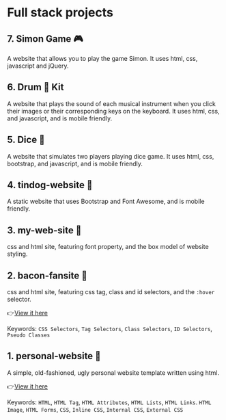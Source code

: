 # Full stack projects

## 7. Simon Game 🎮
A website that allows you to play the game Simon. It uses html, css, javascript and jQuery. 

## 6. Drum 🥁 Kit
A website that plays the sound of each musical instrument when you click their images or their corresponding keys on the keyboard. It uses html, css, and javascript, and is mobile friendly.

## 5. Dice 🎲
A website that simulates two players playing dice game. It uses html, css, bootstrap, and javascript, and is mobile friendly.

## 4. tindog-website 🐶
A static website that uses Bootstrap and Font Awesome, and is mobile friendly.

## 3. my-web-site 👩
css and html site, featuring font property, and the box model of website styling.

## 2. bacon-fansite 🥓
css and html site, featuring css tag, class and id selectors, and the `:hover` selector.

👉[View it here](https://resplendent-hummingbird-42b73b.netlify.app)

Keywords: `CSS Selectors`, `Tag Selectors`, `Class Selectors`, `ID Selectors`, `Pseudo Classes`

## 1. personal-website 👩
A simple, old-fashioned, ugly personal website template written using html.

👉[View it here](https://darling-tulumba-c89dc9.netlify.app/)

Keywords: `HTML`, `HTML Tag`, `HTML Attributes`, `HTML Lists`, `HTML Links`. `HTML Image`, `HTML Forms`, `CSS`, `Inline CSS`, `Internal CSS`, `External CSS`

